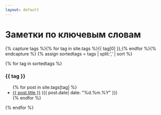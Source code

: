 ```yaml
---
layout: default
---
```

# Заметки по ключевым словам

{% capture tags %}{% for tag in site.tags %}{{ tag[0] }},{% endfor %}{% endcapture %}
{% assign sortedtags = tags | split:',' | sort %}

{% for tag in sortedtags %}
  <h3 id="{{ tag }}">{{ tag }}</h3>
  <ul>
  {% for post in site.tags[tag] %}
    <li><a href="{{ post.url }}">{{ post.title }}</a> ({{ post.date| date: "%d.%m.%Y" }})</li>
  {% endfor %}
  </ul>
{% endfor %}
